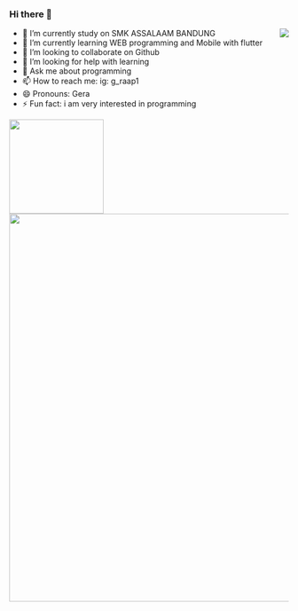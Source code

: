 ### Hi there 👋
<img src="https://user-images.githubusercontent.com/5713670/87202985-820dcb80-c2b6-11ea-9f56-7ec461c497c3.gif" align="right">

- 🔭 I’m currently study on SMK ASSALAAM BANDUNG 
- 🌱 I’m currently learning WEB programming and Mobile with flutter
- 👯 I’m looking to collaborate on Github
- 🤔 I’m looking for help with learning
- 💬 Ask me about programming
- 📫 How to reach me: ig: g_raap1
- 😄 Pronouns: Gera
- ⚡ Fun fact: i am very interested in programming

<p>
    <img src="https://github-readme-stats.vercel.app/api/top-langs/?username=GeraAnggaraPutra&layout=compact" height=170 align="left"/>
    <img src="https://github-readme-stats.vercel.app/api?username=GeraAnggaraPutra&hide=contribs,prs&show_icons=true&hide_border=true&title_color=000" width=700 align="right" />
</p>

